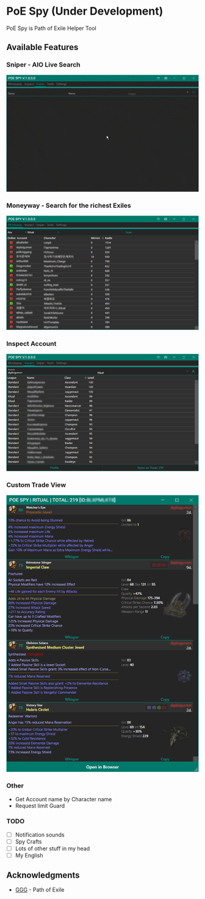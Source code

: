 # PoE Spy (Under Development)
PoE Spy is Path of Exile Helper Tool

## Available Features

### Sniper - AIO Live Search
![image](images/snipe.gif)

### Moneyway - Search for the richest Exiles
![image](images/moneyway.png)

### Inspect Account
![image](images/inpect.png)

### Custom Trade View
![image](images/trade.png)

### Other
- Get Account name by Character name
- Request limit Guard
  
### TODO
 - [ ] Notification sounds
 - [ ] Spy Crafts
 - [ ] Lots of other stuff in my head
 - [ ] My English

## Acknowledgments
- [GGG](https://www.pathofexile.com/) - Path of Exile
